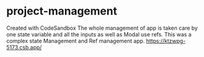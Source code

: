 # project-management
Created with CodeSandbox
The whole management of app is taken care by one state variable and all the inputs as well as Modal use refs. This was a complex state Management and Ref management app.
https://ktzwpg-5173.csb.app/
